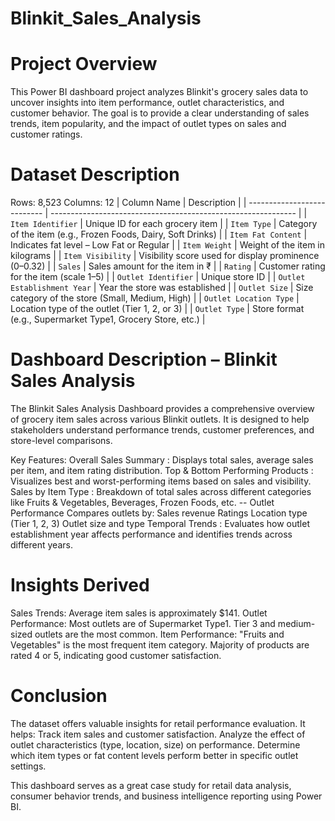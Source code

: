 # Blinkit_Sales_Analysis
# Project Overview
This Power BI dashboard project analyzes Blinkit's grocery sales data to uncover insights into item performance, outlet characteristics, and customer behavior. The goal is to provide a clear understanding of sales trends, item popularity, and the impact of outlet types on sales and customer ratings.

# Dataset Description
Rows: 8,523
Columns: 12
| Column Name                 | Description                                                   |
| --------------------------- | ------------------------------------------------------------- |
| `Item Identifier`           | Unique ID for each grocery item                               |
| `Item Type`                 | Category of the item (e.g., Frozen Foods, Dairy, Soft Drinks) |
| `Item Fat Content`          | Indicates fat level – Low Fat or Regular                      |
| `Item Weight`               | Weight of the item in kilograms                               |
| `Item Visibility`           | Visibility score used for display prominence (0–0.32)         |
| `Sales`                     | Sales amount for the item in ₹                                |
| `Rating`                    | Customer rating for the item (scale 1–5)                      |
| `Outlet Identifier`         | Unique store ID                                               |
| `Outlet Establishment Year` | Year the store was established                                |
| `Outlet Size`               | Size category of the store (Small, Medium, High)              |
| `Outlet Location Type`      | Location type of the outlet (Tier 1, 2, or 3)                 |
| `Outlet Type`               | Store format (e.g., Supermarket Type1, Grocery Store, etc.)   |

# Dashboard Description – Blinkit Sales Analysis
The Blinkit Sales Analysis Dashboard provides a comprehensive overview of grocery item sales across various Blinkit outlets. It is designed to help stakeholders understand performance trends, customer preferences, and store-level comparisons.

Key Features:
Overall Sales Summary : Displays total sales, average sales per item, and item rating distribution.
Top & Bottom Performing Products : Visualizes best and worst-performing items based on sales and visibility.
Sales by Item Type : Breakdown of total sales across different categories like Fruits & Vegetables, Beverages, Frozen Foods, etc.
-- Outlet Performance
Compares outlets by:
Sales revenue
Ratings
Location type (Tier 1, 2, 3)
Outlet size and type
Temporal Trends : Evaluates how outlet establishment year affects performance and identifies trends across different years.

# Insights Derived
Sales Trends: Average item sales is approximately $141.
Outlet Performance: Most outlets are of Supermarket Type1.
Tier 3 and medium-sized outlets are the most common.
Item Performance: "Fruits and Vegetables" is the most frequent item category.
Majority of products are rated 4 or 5, indicating good customer satisfaction.

# Conclusion
The dataset offers valuable insights for retail performance evaluation. It helps:
Track item sales and customer satisfaction.
Analyze the effect of outlet characteristics (type, location, size) on performance.
Determine which item types or fat content levels perform better in specific outlet settings.

This dashboard serves as a great case study for retail data analysis, consumer behavior trends, and business intelligence reporting using Power BI.
